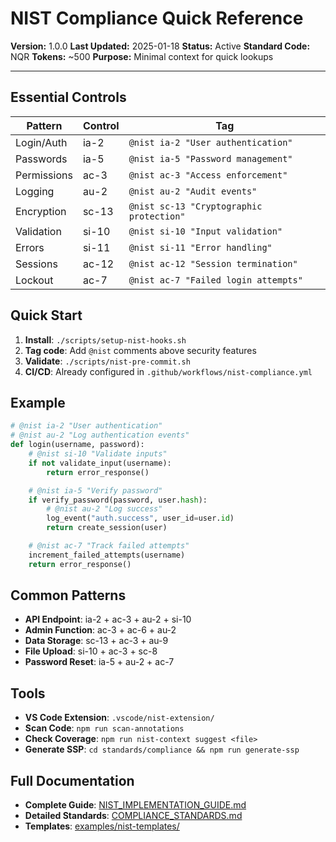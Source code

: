 # NIST Compliance Quick Reference

**Version:** 1.0.0
**Last Updated:** 2025-01-18
**Status:** Active
**Standard Code:** NQR
**Tokens:** ~500
**Purpose:** Minimal context for quick lookups

---

## Essential Controls

| Pattern | Control | Tag |
|---------|---------|-----|
| Login/Auth | ia-2 | `@nist ia-2 "User authentication"` |
| Passwords | ia-5 | `@nist ia-5 "Password management"` |
| Permissions | ac-3 | `@nist ac-3 "Access enforcement"` |
| Logging | au-2 | `@nist au-2 "Audit events"` |
| Encryption | sc-13 | `@nist sc-13 "Cryptographic protection"` |
| Validation | si-10 | `@nist si-10 "Input validation"` |
| Errors | si-11 | `@nist si-11 "Error handling"` |
| Sessions | ac-12 | `@nist ac-12 "Session termination"` |
| Lockout | ac-7 | `@nist ac-7 "Failed login attempts"` |

## Quick Start

1. **Install**: `./scripts/setup-nist-hooks.sh`
2. **Tag code**: Add `@nist` comments above security features
3. **Validate**: `./scripts/nist-pre-commit.sh`
4. **CI/CD**: Already configured in `.github/workflows/nist-compliance.yml`

## Example

```python
# @nist ia-2 "User authentication"
# @nist au-2 "Log authentication events"
def login(username, password):
    # @nist si-10 "Validate inputs"
    if not validate_input(username):
        return error_response()

    # @nist ia-5 "Verify password"
    if verify_password(password, user.hash):
        # @nist au-2 "Log success"
        log_event("auth.success", user_id=user.id)
        return create_session(user)

    # @nist ac-7 "Track failed attempts"
    increment_failed_attempts(username)
    return error_response()
```

## Common Patterns

- **API Endpoint**: ia-2 + ac-3 + au-2 + si-10
- **Admin Function**: ac-3 + ac-6 + au-2
- **Data Storage**: sc-13 + ac-3 + au-9
- **File Upload**: si-10 + ac-3 + sc-8
- **Password Reset**: ia-5 + au-2 + ac-7

## Tools

- **VS Code Extension**: `.vscode/nist-extension/`
- **Scan Code**: `npm run scan-annotations`
- **Check Coverage**: `npm run nist-context suggest <file>`
- **Generate SSP**: `cd standards/compliance && npm run generate-ssp`

## Full Documentation

- **Complete Guide**: [NIST_IMPLEMENTATION_GUIDE.md](NIST_IMPLEMENTATION_GUIDE.md)
- **Detailed Standards**: [COMPLIANCE_STANDARDS.md](../../docs/standards/COMPLIANCE_STANDARDS.md)
- **Templates**: [examples/nist-templates/](../../examples/nist-templates/)
